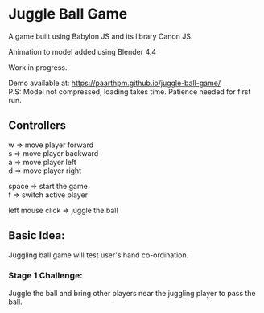 # Juggle Ball Game
A game built using Babylon JS and its library Canon JS.

Animation to model added using Blender 4.4

Work in progress. <br>

Demo available at: https://paarthpm.github.io/juggle-ball-game/ <br>
P.S: Model not compressed, loading takes time. Patience needed for first run.

## Controllers
w => move player forward <br>
s => move player backward <br>
a => move player left <br>
d => move player right <br>

space => start the game <br>
f => switch active player <br>

left mouse click => juggle the ball <br>

## Basic Idea:
Juggling ball game will test user's hand co-ordination.

### Stage 1 Challenge:
Juggle the ball and bring other players near the juggling player to pass the ball.
